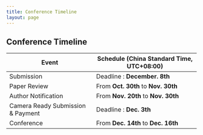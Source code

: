 ```yaml
---
title: Conference Timeline
layout: page
---
```


## Conference Timeline

| Event                             | Schedule (China Standard Time, UTC+08:00)
|-----------------------------------|-----------------------------------------
|Submission                         | Deadline : **December. 8th**
|Paper Review                       | From **Oct. 30th** to **Nov. 30th**
|Author Notification                | From **Nov. 20th** to **Nov. 30th**
|Camera Ready Submission &  Payment | Deadline : **Dec. 3th**
|Conference                         | From **Dec. 14th** to **Dec. 16th**
